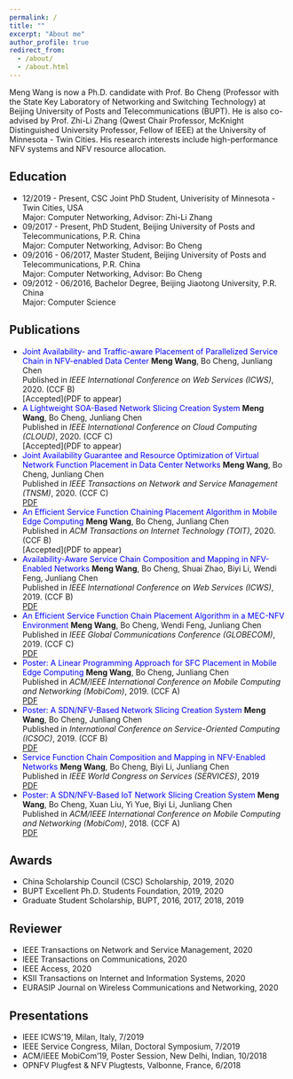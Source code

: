 ```yaml
---
permalink: /
title: ""
excerpt: "About me"
author_profile: true
redirect_from: 
  - /about/
  - /about.html
---
```


Meng Wang is now a Ph.D. candidate with Prof. Bo Cheng (Professor with the State Key Laboratory of Networking and Switching Technology) at Beijing University of Posts and Telecommunications (BUPT). He is also co-advised by Prof. Zhi-Li Zhang (Qwest Chair Professor, McKnight Distinguished University Professor, Fellow of IEEE) at the University of Minnesota - Twin Cities. His research interests include high-performance NFV systems and NFV resource allocation.

Education
---
- 12/2019 - Present, CSC Joint PhD Student, Univerisity of Minnesota - Twin Cities, USA<br>
  Major: Computer Networking, Advisor: Zhi-Li Zhang<br>
- 09/2017 - Present, PhD Student, Beijing University of Posts and Telecommunications, P.R. China<br>
  Major: Computer Networking, Advisor: Bo Cheng<br>
- 09/2016 - 06/2017, Master Student, Beijing University of Posts and Telecommunications, P.R. China<br>
  Major: Computer Networking, Advisor: Bo Cheng<br>
- 09/2012 - 06/2016, Bachelor Degree, Beijing Jiaotong University, P.R. China<br>
  Major: Computer Science<br>

Publications
---
- <font color=Blue> Joint Availability- and Traffic-aware Placement of Parallelized Service Chain in NFV-enabled Data Center </font>
  **Meng Wang**, Bo Cheng, Junliang Chen<br>
  Published in *IEEE International Conference on Web Services (ICWS)*, 2020. (CCF B)<br>
  [Accepted](PDF to appear)
- <font color=Blue> A Lightweight SOA-Based Network Slicing Creation System </font>
  **Meng Wang**, Bo Cheng, Junliang Chen<br>
  Published in *IEEE International Conference on Cloud Computing (CLOUD)*, 2020. (CCF C)<br>
  [Accepted](PDF to appear)
- <font color='Blue'>Joint Availability Guarantee and Resource Optimization of Virtual Network Function Placement in Data Center Networks</font>
  **Meng Wang**, Bo Cheng, Junliang Chen<br>
  Published in *IEEE Transactions on Network and Service Management (TNSM)*, 2020. (CCF C)<br>
  [PDF](files/tnsm2020.pdf)
- <font color='Blue'> An Efficient Service Function Chaining Placement Algorithm in Mobile Edge Computing </font>
  **Meng Wang**, Bo Cheng, Junliang Chen<br>
  Published in *ACM Transactions on Internet Technology (TOIT)*, 2020. (CCF B)<br>
  [Accepted](PDF to appear)
- <font color='Blue'> Availability-Aware Service Chain Composition and Mapping in NFV-Enabled Networks </font>
  **Meng Wang**, Bo Cheng, Shuai Zhao, Biyi Li, Wendi Feng, Junliang Chen<br>
  Published in *IEEE International Conference on Web Services (ICWS)*, 2019. (CCF B)<br>
  [PDF](files/icws19.pdf)
- <font color='Blue'> An Efficient Service Function Chain Placement Algorithm in a MEC-NFV Environment </font>
  **Meng Wang**, Bo Cheng, Wendi Feng, Junliang Chen<br>
  Published in *IEEE Global Communications Conference (GLOBECOM)*, 2019. (CCF C)<br>
  [PDF](files/globecom19.pdf)
- <font color='Blue'> Poster: A Linear Programming Approach for SFC Placement in Mobile Edge Computing </font>
  **Meng Wang**, Bo Cheng, Junliang Chen<br>
  Published in *ACM/IEEE International Conference on Mobile Computing and Networking (MobiCom)*, 2019. (CCF A)<br>
  [PDF](files/mobicom19.pdf)
- <font color='Blue'> Poster: A SDN/NFV-Based Network Slicing Creation System </font>
  **Meng Wang**, Bo Cheng, Junliang Chen<br>
  Published in *International Conference on Service-Oriented Computing (ICSOC)*, 2019. (CCF B)<br>
  [PDF](files/icsoc19.pdf)
- <font color='Blue'> Service Function Chain Composition and Mapping in NFV-Enabled Networks </font>
  **Meng Wang**, Bo Cheng, Biyi Li, Junliang Chen<br>
  Published in *IEEE World Congress on Services (SERVICES)*, 2019<br>
  [PDF](files/services19.pdf)
- <font color='Blue'> Poster: A SDN/NFV-Based IoT Network Slicing Creation System </font>
  **Meng Wang**, Bo Cheng, Xuan Liu, Yi Yue, Biyi Li, Junliang Chen<br>
  Published in *ACM/IEEE International Conference on Mobile Computing and Networking (MobiCom)*, 2018. (CCF A)<br>
  [PDF](files/mobicom18.pdf)

Awards
---
- China Scholarship Council (CSC) Scholarship, 2019, 2020<br>
- BUPT Excellent Ph.D. Students Foundation, 2019, 2020<br>
- Graduate Student Scholarship, BUPT, 2016, 2017, 2018, 2019<br>

Reviewer
---
- IEEE Transactions on Network and Service Management, 2020<br>
- IEEE Transactions on Communications, 2020<br>
- IEEE Access, 2020<br>
- KSII Transactions on Internet and Information Systems, 2020<br>
- EURASIP Journal on Wireless Communications and Networking, 2020<br>

Presentations
---
- IEEE ICWS’19, Milan, Italy, 7/2019<br>
- IEEE Service Congress, Milan, Doctoral Symposium, 7/2019<br>
- ACM/IEEE MobiCom’19, Poster Session, New Delhi, Indian, 10/2018<br>
- OPNFV Plugfest & NFV Plugtests, Valbonne, France, 6/2018<br>

